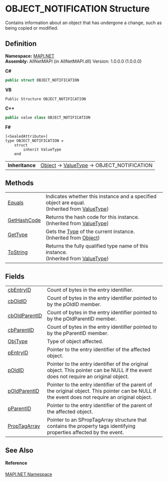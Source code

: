 # OBJECT_NOTIFICATION Structure


Contains information about an object that has undergone a change, such as being copied or modified.



## Definition
**Namespace:** <a href="5bef4637-66f8-16d4-e5f4-4d0da57a1538.md">MAPI.NET</a>  
**Assembly:** AllNetMAPI (in AllNetMAPI.dll) Version: 1.0.0.0 (1.0.0.0)

**C#**
``` C#
public struct OBJECT_NOTIFICATION
```
**VB**
``` VB
Public Structure OBJECT_NOTIFICATION
```
**C++**
``` C++
public value class OBJECT_NOTIFICATION
```
**F#**
``` F#
[<SealedAttribute>]
type OBJECT_NOTIFICATION = 
    struct
        inherit ValueType
    end
```

<table><tr><td><strong>Inheritance</strong></td><td><a href="https://learn.microsoft.com/dotnet/api/system.object" target="_blank" rel="noopener noreferrer">Object</a>  →  <a href="https://learn.microsoft.com/dotnet/api/system.valuetype" target="_blank" rel="noopener noreferrer">ValueType</a>  →  OBJECT_NOTIFICATION</td></tr>
</table>



## Methods
<table>
<tr>
<td><a href="https://learn.microsoft.com/dotnet/api/system.valuetype.equals#system-valuetype-equals(system-object)" target="_blank" rel="noopener noreferrer">Equals</a></td>
<td>Indicates whether this instance and a specified object are equal.<br />(Inherited from <a href="https://learn.microsoft.com/dotnet/api/system.valuetype" target="_blank" rel="noopener noreferrer">ValueType</a>)</td></tr>
<tr>
<td><a href="https://learn.microsoft.com/dotnet/api/system.valuetype.gethashcode#system-valuetype-gethashcode" target="_blank" rel="noopener noreferrer">GetHashCode</a></td>
<td>Returns the hash code for this instance.<br />(Inherited from <a href="https://learn.microsoft.com/dotnet/api/system.valuetype" target="_blank" rel="noopener noreferrer">ValueType</a>)</td></tr>
<tr>
<td><a href="https://learn.microsoft.com/dotnet/api/system.object.gettype#system-object-gettype" target="_blank" rel="noopener noreferrer">GetType</a></td>
<td>Gets the <a href="https://learn.microsoft.com/dotnet/api/system.type" target="_blank" rel="noopener noreferrer">Type</a> of the current instance.<br />(Inherited from <a href="https://learn.microsoft.com/dotnet/api/system.object" target="_blank" rel="noopener noreferrer">Object</a>)</td></tr>
<tr>
<td><a href="https://learn.microsoft.com/dotnet/api/system.valuetype.tostring#system-valuetype-tostring" target="_blank" rel="noopener noreferrer">ToString</a></td>
<td>Returns the fully qualified type name of this instance.<br />(Inherited from <a href="https://learn.microsoft.com/dotnet/api/system.valuetype" target="_blank" rel="noopener noreferrer">ValueType</a>)</td></tr>
</table>

## Fields
<table>
<tr>
<td><a href="894cf952-98b9-a8bc-199a-a80b8c0e915b.md">cbEntryID</a></td>
<td>Count of bytes in the entry identifier.</td></tr>
<tr>
<td><a href="c1a0cf9c-49fb-89d8-434c-3197cb450c72.md">cbOldID</a></td>
<td>Count of bytes in the entry identifier pointed to by the pOldID member.</td></tr>
<tr>
<td><a href="62e7fb09-1fef-0fd6-5248-c42d1866c686.md">cbOldParentID</a></td>
<td>Count of bytes in the entry identifier pointed to by the pOldParentID member.</td></tr>
<tr>
<td><a href="3c85caca-1e95-481a-811c-24142af8bac7.md">cbParentID</a></td>
<td>Count of bytes in the entry identifier pointed to by the pParentID member.</td></tr>
<tr>
<td><a href="42dcd60e-9dcf-e408-2090-ac5611d93ebb.md">ObjType</a></td>
<td>Type of object affected.</td></tr>
<tr>
<td><a href="800b3d63-43f9-521a-cdf9-ad0e9d2b236b.md">pEntryID</a></td>
<td>Pointer to the entry identifier of the affected object.</td></tr>
<tr>
<td><a href="44f217a6-4de5-39c0-4416-d4f6357da776.md">pOldID</a></td>
<td>Pointer to the entry identifier of the original object. This pointer can be NULL if the event does not require an original object.</td></tr>
<tr>
<td><a href="99d44a8f-fe91-3f59-e856-2accfe30e285.md">pOldParentID</a></td>
<td>Pointer to the entry identifier of the parent of the original object. This pointer can be NULL if the event does not require an original object.</td></tr>
<tr>
<td><a href="9285a602-a926-bec9-3bf5-5c4176c7c33c.md">pParentID</a></td>
<td>Pointer to the entry identifier of the parent of the affected object.</td></tr>
<tr>
<td><a href="81465d17-b61e-7a61-3830-cdeec36c0ebc.md">PropTagArray</a></td>
<td>Pointer to an SPropTagArray structure that contains the property tags identifying properties affected by the event.</td></tr>
</table>

## See Also


#### Reference
<a href="5bef4637-66f8-16d4-e5f4-4d0da57a1538.md">MAPI.NET Namespace</a>  
